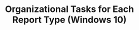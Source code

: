 ---
title: Organizational Tasks for Each Report Type (Windows 10)
description: The following table shows which tasks can be performed for each report type.
redirect_url: https://technet.microsoft.com/itpro/windows/deploy/manage-windows-upgrades-with-upgrade-analytics
---